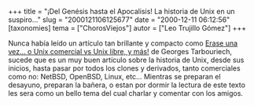 +++
title = "¡Del Genésis hasta el Apocalisis! La historia de Unix en un suspiro..."
slug = "2000121106125677"
date = "2000-12-11 06:12:56"
[taxonomies]
tema = ["ChorosViejos"]
autor = ["Leo Trujillo Gómez"]
+++

Nunca había leído un artículo tan brillante y compacto como [Erase una
vez... o Unix comercial vs Unix libre, y
más!](http://www.linuxfocus.org/Castellano/November2000/article176.shtml)
de Georges Tarbouriech, sucede que es un muy buen artículo sobre la
historia de Unix, desde sus inicios, hasta pasar por todos los clones y
derivados, tanto comerciales como no: NetBSD, OpenBSD, Linux, etc...
Mientras se preparan el desayuno, preparan la bañera, o estan por dormir
la lectura de este texto les sera como un bello tema del cual charlar y
comentar con los amigos.

